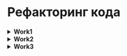 # Рефакторинг кода

<details>
<summary><b>Work1</b></summary>

### Принцип единственной ответственности (SRP):  
   1. [x] Убрано наследование классов Square от Rectangle.

### Принцип открытости/закрытости (OCP):
   1. [x] В классе Square была удалена перегрузка метода setWidth, а также метод SetHeight.
   2. [x] Создано приватное поле side, и с помощью Lombok добавлены геттеры и сеттеры для этого поля.
   3. [x] Для класса Rectangle также созданы приватные поля height и width.
</details>

<details>
<summary><b>Work2</b></summary>

### Принцип подстановки Барбары Лисков (LSP):
   1. [x] Класс AccountReportGenerator вынужден реализовывать метод generateXml из интерфейса ReportGenerator, который в данном классе не используется.
   2. [x] Применен принцип разделения интерфейса (ISP) и разделен интерфейс ReportGenerator на более специфичные интерфейсы для различных типов отчетов.

### Принцип разделения интерфейса (ISP):
   1. [x] Класс AccountReportGenerator реализует интерфейс XMLReportGenerator, а класс DocumentReportGenerator реализует оба интерфейса: XMLReportGenerator и JSONReportGenerator.
</details>

<details>
<summary><b>Work3</b></summary>

### Принцип инверсии зависимостей (DIP):
   1. [x] Добавлен конструктор в класс Greeter с присвоением поля OfficialGreeting значения по умолчанию (DefaultGreeting → greet). Это устраняет проблему отсутствующего значения поля OfficialGreeting при создании экземпляра класса.

### Принцип открытости/закрытости (OCP):
   1. [x] Варианты приветствия вынесены в отдельные классы, реализующие интерфейс Greeting, для возможности расширения кода. 
   2. [x] Класс Greeter содержит ядро логики, а варианты приветствия обобщены интерфейсом Greeting.
   3. [x] Добавлена перегрузка конструктора Greeter, чтобы назначать вариант приветствия по умолчанию, если никакой вариант не передан.
</details>